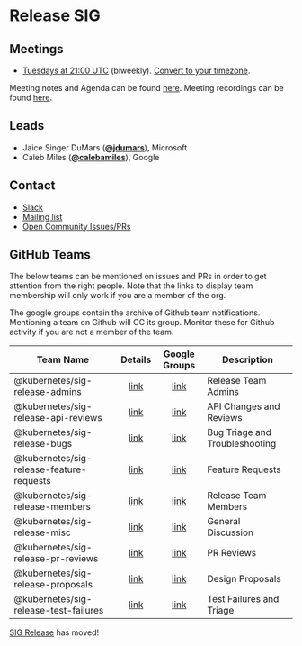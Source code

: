 <!---
This is an autogenerated file!

Please do not edit this file directly, but instead make changes to the
sigs.yaml file in the project root.

To understand how this file is generated, see https://git.k8s.io/community/generator/README.md
-->
# Release SIG


## Meetings
* [Tuesdays at 21:00 UTC](https://zoom.us/j/664772523) (biweekly). [Convert to your timezone](http://www.thetimezoneconverter.com/?t=21:00&tz=UTC).

Meeting notes and Agenda can be found [here](https://docs.google.com/document/d/1vhsixdT58iJFfoGZbpmvI_xnK59XyAjtadu3h6hHPpY/edit?usp=sharing).
Meeting recordings can be found [here](https://www.youtube.com/watch?v=I0KbWz8MTMk&list=PL69nYSiGNLP3QKkOsDsO6A0Y1rhgP84iZ).

## Leads
* Jaice Singer DuMars (**[@jdumars](https://github.com/jdumars)**), Microsoft
* Caleb Miles (**[@calebamiles](https://github.com/calebamiles)**), Google

## Contact
* [Slack](https://kubernetes.slack.com/messages/sig-release)
* [Mailing list](https://groups.google.com/forum/#!forum/kubernetes-sig-release)
* [Open Community Issues/PRs](https://github.com/kubernetes/community/labels/sig%2Frelease)

## GitHub Teams

The below teams can be mentioned on issues and PRs in order to get attention from the right people.
Note that the links to display team membership will only work if you are a member of the org.

The google groups contain the archive of Github team notifications.
Mentioning a team on Github will CC its group.
Monitor these for Github activity if you are not a member of the team.

| Team Name | Details | Google Groups | Description |
| --------- |:-------:|:-------------:|  ----------- |
| @kubernetes/sig-release-admins | [link](https://github.com/orgs/kubernetes/teams/sig-release-admins) | [link](https://groups.google.com/forum/#!forum/kubernetes-sig-release-admins) | Release Team Admins |
| @kubernetes/sig-release-api-reviews | [link](https://github.com/orgs/kubernetes/teams/sig-release-api-reviews) | [link](https://groups.google.com/forum/#!forum/kubernetes-sig-release-api-reviews) | API Changes and Reviews |
| @kubernetes/sig-release-bugs | [link](https://github.com/orgs/kubernetes/teams/sig-release-bugs) | [link](https://groups.google.com/forum/#!forum/kubernetes-sig-release-bugs) | Bug Triage and Troubleshooting |
| @kubernetes/sig-release-feature-requests | [link](https://github.com/orgs/kubernetes/teams/sig-release-feature-requests) | [link](https://groups.google.com/forum/#!forum/kubernetes-sig-release-feature-requests) | Feature Requests |
| @kubernetes/sig-release-members | [link](https://github.com/orgs/kubernetes/teams/sig-release-members) | [link](https://groups.google.com/forum/#!forum/kubernetes-sig-release-members) | Release Team Members |
| @kubernetes/sig-release-misc | [link](https://github.com/orgs/kubernetes/teams/sig-release-misc) | [link](https://groups.google.com/forum/#!forum/kubernetes-sig-release-misc) | General Discussion |
| @kubernetes/sig-release-pr-reviews | [link](https://github.com/orgs/kubernetes/teams/sig-release-pr-reviews) | [link](https://groups.google.com/forum/#!forum/kubernetes-sig-release-pr-reviews) | PR Reviews |
| @kubernetes/sig-release-proposals | [link](https://github.com/orgs/kubernetes/teams/sig-release-proposals) | [link](https://groups.google.com/forum/#!forum/kubernetes-sig-release-proposals) | Design Proposals |
| @kubernetes/sig-release-test-failures | [link](https://github.com/orgs/kubernetes/teams/sig-release-test-failures) | [link](https://groups.google.com/forum/#!forum/kubernetes-sig-release-test-failures) | Test Failures and Triage |

<!-- BEGIN CUSTOM CONTENT -->
[SIG Release][] has moved!

[SIG Release]: https://github.com/kubernetes/sig-release
<!-- END CUSTOM CONTENT -->

